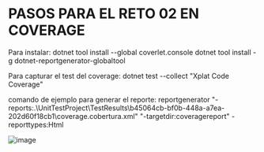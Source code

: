 

# PASOS PARA EL RETO 02 EN COVERAGE

Para instalar:
dotnet tool install --global coverlet.console
dotnet tool install -g dotnet-reportgenerator-globaltool

Para capturar el test del coverage:
dotnet test --collect "Xplat Code Coverage"

comando de ejemplo para generar el reporte:
reportgenerator "-reports:.\UnitTestProject\TestResults\b45064cb-bf0b-448a-a7ea-202d60f18cb1\coverage.cobertura.xml" "-targetdir:coveragereport" -reporttypes:Html


![image](https://github.com/alxndr24/challenge_microservice_template/assets/49344337/73237b34-8c88-4696-80fd-93962ba26616)

